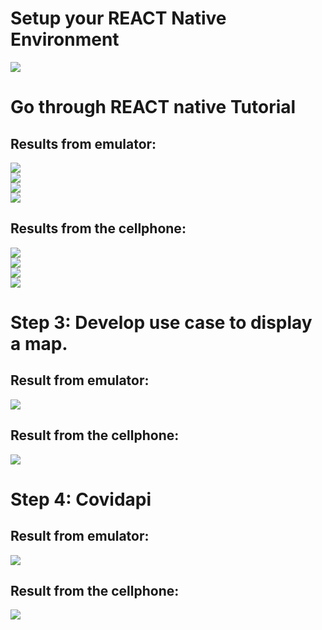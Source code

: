 # Setup your REACT Native Environment
<img src = "hw7/cmd.png"></br>
# Go through REACT native Tutorial
## Results from emulator:
<img src = "hw7/HelloWord-Simulate.png"></br>
<img src = "hw7/Initial-Simulate.png"></br>
<img src = "hw7/Props-Simulate.png"></br>
<img src = "hw7/States-Simulate.png"></br>
## Results from the cellphone:
<img src = "hw7/HelloWorld-IOS.PNG"></br>
<img src = "hw7/Initial-IOS.PNG"></br>
<img src = "hw7/Props-IOS.PNG"></br>
<img src = "States-IOS.PNG.PNG"></br>
# Step 3:  Develop use case to display a map. 
## Result from emulator:
<img src = "hw7/Map-Simulate.png"></br>
## Result from the cellphone:
<img src = "hw7/Map_IOS.PNG"></br>
# Step 4: Covidapi
## Result from emulator:
<img src = "hw7/PCstep4.png"></br>
## Result from the cellphone:
<img src = "hw7/Phonestep4.PNG"></br>

